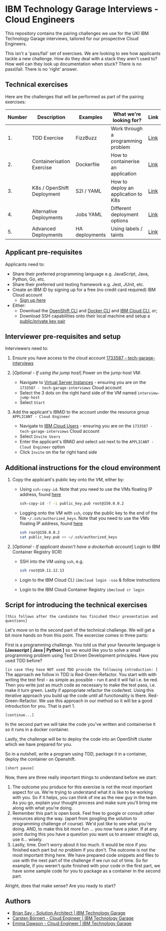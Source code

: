 # IBM Technology Garage Interviews - Cloud Engineers

This repository contains the pairing challenges we use for the UKI IBM Technology Garage interviews, tailored for our prospective Cloud Engineers.

This isn't a 'pass/fail' set of exercises. We are looking to see how applicants tackle a new challenge. How do they deal with a stack they aren't used to? How well can they look up documentation when stuck? There is no pass\fail. There is no 'right' answer.

## Technical exercises

Here are the challenges that will be performed as part of the pairing exercises:

| Number | Description                | Examples       | What we're looking for?             | Link                                                                                    |
| ------ | -------------------------- | -------------- | ----------------------------------- | --------------------------------------------------------------------------------------- |
| 1.     | TDD Exercise               | FizzBuzz       | Work through a programming problem  | [Link](https://github.com/briansay/tech-activities/tree/main/1-tdd-challenge/fizz-buzz) |
| 2.     | Containerisation Exercise  | Dockerfile     | How to containerise an application  | [Link](https://github.com/briansay/tech-activities/tree/main/2-containerise)            |
| 3.     | K8s / OpenShift Deployment | S2I / YAML     | How to deploy an application to K8s | [Link](https://github.com/briansay/tech-activities/tree/main/3-k8s-deployment)          |
| 4.     | Alternative Deployments    | Jobs YAML      | Different deployment options        | [Link](https://github.com/briansay/tech-activities/tree/main/4-alternative-deployment)  |
| 5.     | Advanced Deployments       | HA deployments | Using labels / taints               | [Link](https://github.com/briansay/tech-activities/tree/main/5-advanced-deployment)     |

## Applicant pre-requisites

Applicants need to:

- Share their preferred programming language e.g. JavaScript, Java, Python, Go, etc.
- Share their preferred unit testing framework e.g. Jest, JUnit, etc.
- Create an IBM ID by signing up for a free (no credit card required) IBM Cloud account
  - [Sign up here](https://cloud.ibm.com/registration)
- Either:
  - Download the [OpenShift CLI](https://cloud.ibm.com/docs/openshift?topic=openshift-openshift-cli) and [Docker CLI](https://docs.docker.com/get-docker/) and [IBM Cloud CLI](https://cloud.ibm.com/docs/cli?topic=cli-getting-started), or;
  - Download SSH capabilities onto their local machine and setup a [public/private key pair](https://www.digitalocean.com/community/tutorials/how-to-set-up-ssh-keys-2)

## Interviewer pre-requisites and setup

Interviewers need to:

1. Ensure you have access to the cloud account [1733587 - tech-garage-interviews](https://cloud.ibm.com/)
2. [*Optional - If using the jump host*] Power on the jump-host VM:

   - Navigate to [Virtual Server Instances](https://cloud.ibm.com/vpc-ext/compute/vs) - ensuring you are on the `1733587 - tech-garage-interviews` Cloud account
   - Select the 3 dots on the right hand side of the VM named `interview-jump-host`
   - Select `Start`

3. Add the applicant's IBMiD to the account under the resource group `APPLICANT - Cloud Engineer`
   - Navigate to [IBM Cloud Users](https://cloud.ibm.com/iam/users) - ensuring you are on the `1733587 - tech-garage-interviews` Cloud account
   - Select `Invite Users`
   - Enter the applicant's IBMiD and select `add` next to the `APPLICANT - Cloud Engineer` option
   - Click `Invite` on the far right hand side

## Additional instructions for the cloud environment

1. Copy the applicant's public key onto the VM, either by:

   - Using `ssh-copy-id`. Note that you need to use the VMs floating IP address, found [here](https://cloud.ibm.com/vpc-ext/compute/vs)

     ```bash
     ssh-copy-id -f -i public_key.pub root@150.0.0.2
     ```

   - Logging onto the VM with `ssh`, copy the public key to the end of the file `~/.ssh/authorized_keys`. Note that you need to use the VMs floating IP address, found [here](https://cloud.ibm.com/vpc-ext/compute/vs)

     ```bash
     ssh root@150.0.0.2
     cat public_key.pub >> ~/.ssh/authorized_keys
     ```

2. [*Optional - If applicant doesn't have a dockerhub account*] Login to IBM Container Registry (ICR)

   - SSH into the VM using `ssh`, e.g.

     ```bash
     ssh root@10.11.12.13
     ```

   - Login to the IBM Cloud CLI `ibmcloud login -sso` & follow instructions
   - Login to the IBM Cloud Container Registry `ibmcloud cr login`

## Script for introducing the technical exercises

`[this follows after the candidate has finished their presentation and questions]`

Let's move on to the second part of the technical challenge. We will get a bit more hands on from this point. The excercise comes in three parts:

First is a programming challenge. You told us that your favourite language is **[Javascript | Java | Python ]** so we would like you to solve a small programming problem using Test Driven Development principles. Have you used TDD before?

`[in case they have NOT used TDD provide the following introduction: ]`
The approach we follow in TDD is Red-Green-Refactor. You start with with writing the test first - as simple as possible - run it and it will fail i.e. be red. Then you write just as much code as necessary to make the test pass, i.e. make it turn green. Lastly if appropriate refactor the code/test. Using this iterative approach you build up the code until all functionality is there. Red-Green-Refactor. We use this approach in our method so it will be a good introduction for you. That is part 1.

`[continue...]`

In the second part we will take the code you've written and containerise it so it runs in a docker container.

Lastly, the challenge will be to deploy the code into an OpenShift cluster which we have prepared for you.

So in a nutshell, write a program using TDD, package it in a container, deploy the container on Openshift.

`[short pause]`

Now, there are three really important things to understand before we start:

1. The outcome you produce for this exercise is not the most important aspect for us. We're trying to understand what it is like to be working with you. So if it helps, you can think of me as the new guy in the team. As you go, explain your thought process and make sure you'll bring me along with what you're doing.
2. Remember this part is open book. Feel free to google or consult other resources along the way. (apart from googling the solution to programming challenge of course). We'd just like to see what you're doing. AND, to make this bit more fun ... you now have a joker. If at any point during this you have a question you want us to answer straight up, use it... wisely.
3. Lastly, time. Don't worry about it too much. It would be nice if you finished each part but no problem if you don't. The outcome is not the most important thing here. We have prepared code snippets and files to use with the next part of the challenge if we run out of time. So for example, if you weren't quite finished with your code in the first part, we have some sample code for you to package as a container in the second part.

Alright, does that make sense? Are you ready to start?

## Authors

- [Brian Say - Solution Architect | IBM Technology Garage](https://github.com/briansay)
- [Carsten Börnert - Cloud Engineer | IBM Technology Garage](tbd)
- [Emma Dawson - Cloud Engineer | IBM Technology Garage](tbd)
